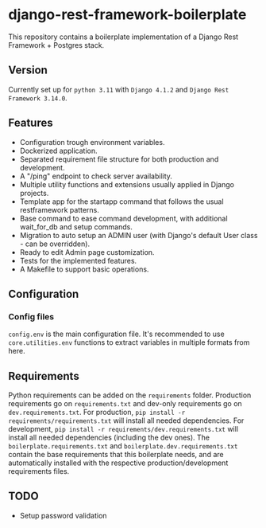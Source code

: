 # django-rest-framework-boilerplate
This repository contains a boilerplate implementation of a Django Rest Framework + Postgres stack.


## Version
Currently set up for `python 3.11` with `Django 4.1.2` and `Django Rest Framework 3.14.0`.


## Features
- Configuration trough environment variables.
- Dockerized application.
- Separated requirement file structure for both production and development.
- A "/ping" endpoint to check server availability.
- Multiple utility functions and extensions usually applied in Django projects.
- Template app for the startapp command that follows the usual restframework patterns.
- Base command to ease command development, with additional wait_for_db and setup commands.
- Migration to auto setup an ADMIN user (with Django's default User class - can be overridden).
- Ready to edit Admin page customization.
- Tests for the implemented features.
- A Makefile to support basic operations.


## Configuration

### Config files
`config.env` is the main configuration file. It's recommended to use `core.utilities.env` functions to extract variables in multiple formats from here.

## Requirements
Python requirements can be added on the `requirements` folder. Production requirements go on `requirements.txt` and dev-only requirements go on `dev.requirements.txt`. For production, `pip install -r requirements/requirements.txt` will install all needed dependencies. For development, `pip install -r requirements/dev.requirements.txt` will install all needed dependencies (including the dev ones). The `boilerplate.requirements.txt` and `boilerplate.dev.requirements.txt` contain the base requirements that this boilerplate needs, and are automatically installed with the respective production/development requirements files.


## TODO
- Setup password validation
